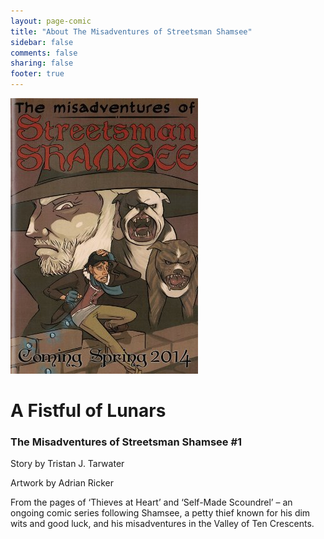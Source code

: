```yaml
---
layout: page-comic
title: "About The Misadventures of Streetsman Shamsee"
sidebar: false
comments: false
sharing: false
footer: true
---
```


<div class="row">
   <div class="small-12 medium-4 text-center left">
    <img src="/images/comics/ComingSoon-small.jpg" alt="The Misadventures of Streetsman Shamsee, coming soon" class="left">
  </div>
   <div class="small-12 medium-8 spotlight-blurb right">
   <h1>A Fistful of Lunars</h1>
   <h3 class="subheader">The Misadventures of Streetsman Shamsee #1</h3>
   <p>Story by Tristan J. Tarwater</p>
<p>Artwork by Adrian Ricker</p>

<p>From the pages of ‘Thieves at Heart’ and ‘Self-Made Scoundrel’ – an ongoing comic series following Shamsee, a petty thief known for his dim wits and good luck, and his misadventures in the Valley of Ten Crescents.</p>
   </div>
  </div>